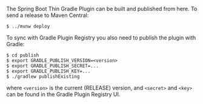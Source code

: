 The Spring Boot Thin Gradle Plugin can be built and published from here. To send a release to Maven Central:

```
$ ../mvnw deploy
```

To sync with Gradle Plugin Registry you also need to publish the plugin with Gradle:

```
$ cd publish
$ export GRADLE_PUBLISH_VERSION=<version>
$ export GRADLE_PUBLISH_SECRET=...
$ export GRADLE_PUBLISH_KEY=...
$ ./gradlew publishExisting
```

where `<version>` is the current (RELEASE) version, and `<secret>` and `<key>` can be found in the Gradle Plugin Registry UI.

